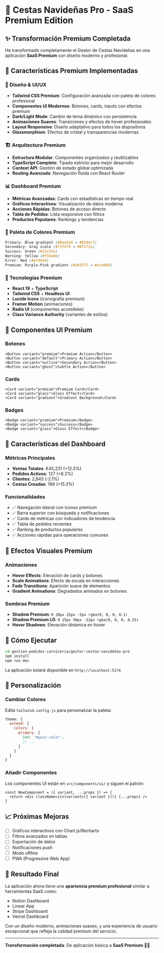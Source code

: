# 🎄 Cestas Navideñas Pro - SaaS Premium Edition

## ✨ Transformación Premium Completada

He transformado completamente el Gestor de Cestas Navideñas en una aplicación **SaaS Premium** con diseño moderno y profesional.

## 🚀 Características Premium Implementadas

### 🎨 Diseño & UI/UX
- **Tailwind CSS Premium**: Configuración avanzada con paleta de colores profesional
- **Componentes UI Modernos**: Botones, cards, inputs con efectos premium
- **Dark/Light Mode**: Cambio de tema dinámico con persistencia
- **Animaciones Suaves**: Transiciones y efectos de hover profesionales
- **Layout Responsive**: Diseño adaptativo para todos los dispositivos
- **Glassmorphism**: Efectos de cristal y transparencias modernas

### 🏗️ Arquitectura Premium
- **Estructura Modular**: Componentes organizados y reutilizables
- **TypeScript Completo**: Tipado estricto para mejor desarrollo
- **Context API**: Gestión de estado global optimizada
- **Routing Avanzado**: Navegación fluida con React Router

### 📊 Dashboard Premium
- **Métricas Avanzadas**: Cards con estadísticas en tiempo real
- **Gráficos Interactivos**: Visualización de datos moderna
- **Acciones Rápidas**: Botones de acceso directo
- **Tabla de Pedidos**: Lista responsive con filtros
- **Productos Populares**: Rankings y tendencias

### 🎨 Paleta de Colores Premium
```css
Primary: Blue gradient (#0ea5e9 → #0284c7)
Secondary: Gray scale (#f1f5f9 → #0f172a)
Success: Green (#22c55e)
Warning: Yellow (#f59e0b)
Error: Red (#ef4444)
Premium: Purple-Pink gradient (#a855f7 → #ec4899)
```

### 🔧 Tecnologías Premium
- **React 19** + **TypeScript**
- **Tailwind CSS** + **Headless UI**
- **Lucide Icons** (iconografía premium)
- **Framer Motion** (animaciones)
- **Radix UI** (componentes accesibles)
- **Class Variance Authority** (variantes de estilos)

## 📱 Componentes UI Premium

### Botones
```tsx
<Button variant="premium">Premium Action</Button>
<Button variant="default">Primary Action</Button>
<Button variant="outline">Secondary Action</Button>
<Button variant="ghost">Subtle Action</Button>
```

### Cards
```tsx
<Card variant="premium">Premium Card</Card>
<Card variant="glass">Glass Effect</Card>
<Card variant="gradient">Gradient Background</Card>
```

### Badges
```tsx
<Badge variant="premium">Premium</Badge>
<Badge variant="success">Success</Badge>
<Badge variant="glass">Glass Effect</Badge>
```

## 🎯 Características del Dashboard

### Métricas Principales
- **Ventas Totales**: €45,231 (+12.5%)
- **Pedidos Activos**: 127 (+8.2%)
- **Clientes**: 2,845 (-2.1%)
- **Cestas Creadas**: 189 (+15.3%)

### Funcionalidades
- ✅ Navegación lateral con iconos premium
- ✅ Barra superior con búsqueda y notificaciones
- ✅ Cards de métricas con indicadores de tendencia
- ✅ Tabla de pedidos recientes
- ✅ Ranking de productos populares
- ✅ Acciones rápidas para operaciones comunes

## 🌟 Efectos Visuales Premium

### Animaciones
- **Hover Effects**: Elevación de cards y botones
- **Scale Animations**: Efecto de escala en interacciones
- **Fade Transitions**: Aparición suave de elementos
- **Gradient Animations**: Degradados animados en botones

### Sombras Premium
- **Shadow Premium**: `0 20px 25px -5px rgba(0, 0, 0, 0.1)`
- **Shadow Premium LG**: `0 25px 50px -12px rgba(0, 0, 0, 0.25)`
- **Hover Shadows**: Elevación dinámica en hover

## 🚀 Cómo Ejecutar

```bash
cd gestion-pedidos-carniceria/gestor-cestas-navideñas-pro
npm install
npm run dev
```

La aplicación estará disponible en `http://localhost:5174`

## 🎨 Personalización

### Cambiar Colores
Edita `tailwind.config.js` para personalizar la paleta:

```js
theme: {
  extend: {
    colors: {
      primary: {
        500: '#your-color',
        // ...
      }
    }
  }
}
```

### Añadir Componentes
Los componentes UI están en `src/components/ui/` y siguen el patrón:

```tsx
const NewComponent = ({ variant, ...props }) => {
  return <div className={cn(variants({ variant }))} {...props} />
}
```

## 📈 Próximas Mejoras

- [ ] Gráficos interactivos con Chart.js/Recharts
- [ ] Filtros avanzados en tablas
- [ ] Exportación de datos
- [ ] Notificaciones push
- [ ] Modo offline
- [ ] PWA (Progressive Web App)

## 🎯 Resultado Final

La aplicación ahora tiene una **apariencia premium profesional** similar a herramientas SaaS como:
- Notion Dashboard
- Linear App
- Stripe Dashboard
- Vercel Dashboard

Con un diseño moderno, animaciones suaves, y una experiencia de usuario excepcional que refleja la calidad premium del servicio.

---

**Transformación completada**: De aplicación básica a **SaaS Premium** 🚀✨
